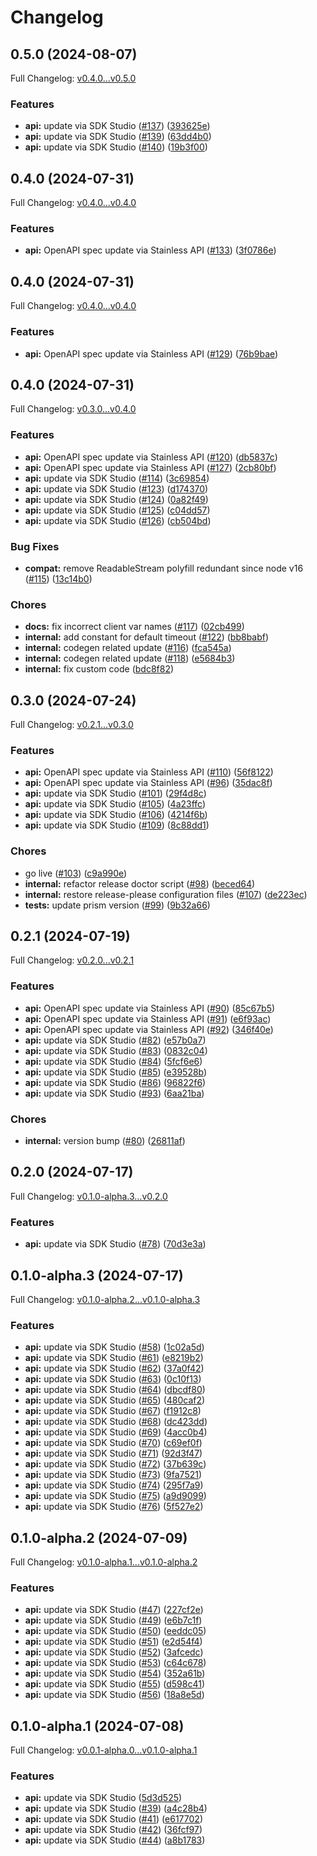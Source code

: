 # Changelog

## 0.5.0 (2024-08-07)

Full Changelog: [v0.4.0...v0.5.0](https://github.com/Cerebras/cerebras-cloud-sdk-node-private/compare/v0.4.0...v0.5.0)

### Features

* **api:** update via SDK Studio ([#137](https://github.com/Cerebras/cerebras-cloud-sdk-node-private/issues/137)) ([393625e](https://github.com/Cerebras/cerebras-cloud-sdk-node-private/commit/393625efee85a4b70929630a7b081d5a84704da6))
* **api:** update via SDK Studio ([#139](https://github.com/Cerebras/cerebras-cloud-sdk-node-private/issues/139)) ([63dd4b0](https://github.com/Cerebras/cerebras-cloud-sdk-node-private/commit/63dd4b02dddcc493b72a63e401b25665cfaeec7e))
* **api:** update via SDK Studio ([#140](https://github.com/Cerebras/cerebras-cloud-sdk-node-private/issues/140)) ([19b3f00](https://github.com/Cerebras/cerebras-cloud-sdk-node-private/commit/19b3f00757bc8fb821f7e0b12b34d68463b06ac6))

## 0.4.0 (2024-07-31)

Full Changelog: [v0.4.0...v0.4.0](https://github.com/Cerebras/cerebras-cloud-sdk-node-private/compare/v0.4.0...v0.4.0)

### Features

* **api:** OpenAPI spec update via Stainless API ([#133](https://github.com/Cerebras/cerebras-cloud-sdk-node-private/issues/133)) ([3f0786e](https://github.com/Cerebras/cerebras-cloud-sdk-node-private/commit/3f0786e21942e5a1f5324220298e47141bdb0dfb))

## 0.4.0 (2024-07-31)

Full Changelog: [v0.4.0...v0.4.0](https://github.com/Cerebras/cerebras-cloud-sdk-node-private/compare/v0.4.0...v0.4.0)

### Features

* **api:** OpenAPI spec update via Stainless API ([#129](https://github.com/Cerebras/cerebras-cloud-sdk-node-private/issues/129)) ([76b9bae](https://github.com/Cerebras/cerebras-cloud-sdk-node-private/commit/76b9bae7f83e8a2505029cf9073f4f96f371f5a3))

## 0.4.0 (2024-07-31)

Full Changelog: [v0.3.0...v0.4.0](https://github.com/Cerebras/cerebras-cloud-sdk-node-private/compare/v0.3.0...v0.4.0)

### Features

* **api:** OpenAPI spec update via Stainless API ([#120](https://github.com/Cerebras/cerebras-cloud-sdk-node-private/issues/120)) ([db5837c](https://github.com/Cerebras/cerebras-cloud-sdk-node-private/commit/db5837c7c81444bd347d1139a3aaca55757e7788))
* **api:** OpenAPI spec update via Stainless API ([#127](https://github.com/Cerebras/cerebras-cloud-sdk-node-private/issues/127)) ([2cb80bf](https://github.com/Cerebras/cerebras-cloud-sdk-node-private/commit/2cb80bfb7ddcd5c426d883df866e91bcd92f4032))
* **api:** update via SDK Studio ([#114](https://github.com/Cerebras/cerebras-cloud-sdk-node-private/issues/114)) ([3c69854](https://github.com/Cerebras/cerebras-cloud-sdk-node-private/commit/3c69854a3104888420b8f4f05097639a54ee13cf))
* **api:** update via SDK Studio ([#123](https://github.com/Cerebras/cerebras-cloud-sdk-node-private/issues/123)) ([d174370](https://github.com/Cerebras/cerebras-cloud-sdk-node-private/commit/d174370b5cfa781e8fef63aeee3fa99f15c47382))
* **api:** update via SDK Studio ([#124](https://github.com/Cerebras/cerebras-cloud-sdk-node-private/issues/124)) ([0a82f49](https://github.com/Cerebras/cerebras-cloud-sdk-node-private/commit/0a82f4910b37a03c677a88decb9418b1621c8e84))
* **api:** update via SDK Studio ([#125](https://github.com/Cerebras/cerebras-cloud-sdk-node-private/issues/125)) ([c04dd57](https://github.com/Cerebras/cerebras-cloud-sdk-node-private/commit/c04dd5727a963a6ca16d6e907a0b9079d21c9dc0))
* **api:** update via SDK Studio ([#126](https://github.com/Cerebras/cerebras-cloud-sdk-node-private/issues/126)) ([cb504bd](https://github.com/Cerebras/cerebras-cloud-sdk-node-private/commit/cb504bdff0b0524fbc3682c1e98e23b1be9e3391))


### Bug Fixes

* **compat:** remove ReadableStream polyfill redundant since node v16 ([#115](https://github.com/Cerebras/cerebras-cloud-sdk-node-private/issues/115)) ([13c14b0](https://github.com/Cerebras/cerebras-cloud-sdk-node-private/commit/13c14b0909337627a40134d921574515473c73e5))


### Chores

* **docs:** fix incorrect client var names ([#117](https://github.com/Cerebras/cerebras-cloud-sdk-node-private/issues/117)) ([02cb499](https://github.com/Cerebras/cerebras-cloud-sdk-node-private/commit/02cb499fdddc1e73c90a0866ba5812d6d3572334))
* **internal:** add constant for default timeout ([#122](https://github.com/Cerebras/cerebras-cloud-sdk-node-private/issues/122)) ([bb8babf](https://github.com/Cerebras/cerebras-cloud-sdk-node-private/commit/bb8babf72b453ee61121af62c3651e50c5367a51))
* **internal:** codegen related update ([#116](https://github.com/Cerebras/cerebras-cloud-sdk-node-private/issues/116)) ([fca545a](https://github.com/Cerebras/cerebras-cloud-sdk-node-private/commit/fca545aefb655cf993d1f50748669b243e16ee6d))
* **internal:** codegen related update ([#118](https://github.com/Cerebras/cerebras-cloud-sdk-node-private/issues/118)) ([e5684b3](https://github.com/Cerebras/cerebras-cloud-sdk-node-private/commit/e5684b31679b3196b8d1251dffc710e509f4dbaf))
* **internal:** fix custom code ([bdc8f82](https://github.com/Cerebras/cerebras-cloud-sdk-node-private/commit/bdc8f824efff083751c4bdda8326e60c48d1e895))

## 0.3.0 (2024-07-24)

Full Changelog: [v0.2.1...v0.3.0](https://github.com/Cerebras/cerebras-cloud-sdk-node-private/compare/v0.2.1...v0.3.0)

### Features

* **api:** OpenAPI spec update via Stainless API ([#110](https://github.com/Cerebras/cerebras-cloud-sdk-node-private/issues/110)) ([56f8122](https://github.com/Cerebras/cerebras-cloud-sdk-node-private/commit/56f8122f2a5d18354f2ac7493a3425e8a4325b59))
* **api:** OpenAPI spec update via Stainless API ([#96](https://github.com/Cerebras/cerebras-cloud-sdk-node-private/issues/96)) ([35dac8f](https://github.com/Cerebras/cerebras-cloud-sdk-node-private/commit/35dac8fec45cb4c8e889d3a0f3f6e79fb3d36c80))
* **api:** update via SDK Studio ([#101](https://github.com/Cerebras/cerebras-cloud-sdk-node-private/issues/101)) ([29f4d8c](https://github.com/Cerebras/cerebras-cloud-sdk-node-private/commit/29f4d8ca67857fd2246152485bac548d7a34b7ba))
* **api:** update via SDK Studio ([#105](https://github.com/Cerebras/cerebras-cloud-sdk-node-private/issues/105)) ([4a23ffc](https://github.com/Cerebras/cerebras-cloud-sdk-node-private/commit/4a23ffce027a55a6912aa56c817d6aa10cce8bac))
* **api:** update via SDK Studio ([#106](https://github.com/Cerebras/cerebras-cloud-sdk-node-private/issues/106)) ([4214f6b](https://github.com/Cerebras/cerebras-cloud-sdk-node-private/commit/4214f6b12eded76074d671114b621f0cac728183))
* **api:** update via SDK Studio ([#109](https://github.com/Cerebras/cerebras-cloud-sdk-node-private/issues/109)) ([8c88dd1](https://github.com/Cerebras/cerebras-cloud-sdk-node-private/commit/8c88dd15b08118e9a71b5e9c8472f35e1789ce68))


### Chores

* go live ([#103](https://github.com/Cerebras/cerebras-cloud-sdk-node-private/issues/103)) ([c9a990e](https://github.com/Cerebras/cerebras-cloud-sdk-node-private/commit/c9a990e8638b08142e6d7af09e882e77df19da4e))
* **internal:** refactor release doctor script ([#98](https://github.com/Cerebras/cerebras-cloud-sdk-node-private/issues/98)) ([beced64](https://github.com/Cerebras/cerebras-cloud-sdk-node-private/commit/beced645af9c2ddc645247a82b23bcaa22abfc16))
* **internal:** restore release-please configuration files ([#107](https://github.com/Cerebras/cerebras-cloud-sdk-node-private/issues/107)) ([de223ec](https://github.com/Cerebras/cerebras-cloud-sdk-node-private/commit/de223eccd4995851e911dd299d0f945fa8ab8e8e))
* **tests:** update prism version ([#99](https://github.com/Cerebras/cerebras-cloud-sdk-node-private/issues/99)) ([9b32a66](https://github.com/Cerebras/cerebras-cloud-sdk-node-private/commit/9b32a6653d8e3f87ac55eb9c97ce1d9be86c9633))

## 0.2.1 (2024-07-19)

Full Changelog: [v0.2.0...v0.2.1](https://github.com/Cerebras/cerebras-cloud-sdk-node/compare/v0.2.0...v0.2.1)

### Features

* **api:** OpenAPI spec update via Stainless API ([#90](https://github.com/Cerebras/cerebras-cloud-sdk-node/issues/90)) ([85c67b5](https://github.com/Cerebras/cerebras-cloud-sdk-node/commit/85c67b57325dcddc2e9f7ba55ae6810dce837b17))
* **api:** OpenAPI spec update via Stainless API ([#91](https://github.com/Cerebras/cerebras-cloud-sdk-node/issues/91)) ([e6f93ac](https://github.com/Cerebras/cerebras-cloud-sdk-node/commit/e6f93ac5fcdb4a20c52e481ee29422d5d0c120a3))
* **api:** OpenAPI spec update via Stainless API ([#92](https://github.com/Cerebras/cerebras-cloud-sdk-node/issues/92)) ([346f40e](https://github.com/Cerebras/cerebras-cloud-sdk-node/commit/346f40e29aa836003c0b9c54bbf5f79e1a8721cc))
* **api:** update via SDK Studio ([#82](https://github.com/Cerebras/cerebras-cloud-sdk-node/issues/82)) ([e57b0a7](https://github.com/Cerebras/cerebras-cloud-sdk-node/commit/e57b0a7817c0e3ad1ef12f068993f5a91795296d))
* **api:** update via SDK Studio ([#83](https://github.com/Cerebras/cerebras-cloud-sdk-node/issues/83)) ([0832c04](https://github.com/Cerebras/cerebras-cloud-sdk-node/commit/0832c04084904974cac2591a8ca853e1ff17fd5f))
* **api:** update via SDK Studio ([#84](https://github.com/Cerebras/cerebras-cloud-sdk-node/issues/84)) ([5fcf6e6](https://github.com/Cerebras/cerebras-cloud-sdk-node/commit/5fcf6e640f76b01c816f6ce600e0a1cd7f7490c9))
* **api:** update via SDK Studio ([#85](https://github.com/Cerebras/cerebras-cloud-sdk-node/issues/85)) ([e39528b](https://github.com/Cerebras/cerebras-cloud-sdk-node/commit/e39528bd1f311e351aca208eef0cb34239ad4b01))
* **api:** update via SDK Studio ([#86](https://github.com/Cerebras/cerebras-cloud-sdk-node/issues/86)) ([96822f6](https://github.com/Cerebras/cerebras-cloud-sdk-node/commit/96822f6d035ef5ce6503ad85f06ad036e76f2113))
* **api:** update via SDK Studio ([#93](https://github.com/Cerebras/cerebras-cloud-sdk-node/issues/93)) ([6aa21ba](https://github.com/Cerebras/cerebras-cloud-sdk-node/commit/6aa21ba90cf76d5b1adc208a1865c7151e21f3ca))


### Chores

* **internal:** version bump ([#80](https://github.com/Cerebras/cerebras-cloud-sdk-node/issues/80)) ([26811af](https://github.com/Cerebras/cerebras-cloud-sdk-node/commit/26811af28eb022a4113ab72a889d6c44a1a4d3f9))

## 0.2.0 (2024-07-17)

Full Changelog: [v0.1.0-alpha.3...v0.2.0](https://github.com/Cerebras/cerebras-cloud-sdk-node/compare/v0.1.0-alpha.3...v0.2.0)

### Features

* **api:** update via SDK Studio ([#78](https://github.com/Cerebras/cerebras-cloud-sdk-node/issues/78)) ([70d3e3a](https://github.com/Cerebras/cerebras-cloud-sdk-node/commit/70d3e3a739137b938fb8539ae96f6e98adeb28d5))

## 0.1.0-alpha.3 (2024-07-17)

Full Changelog: [v0.1.0-alpha.2...v0.1.0-alpha.3](https://github.com/Cerebras/cerebras-cloud-sdk-node/compare/v0.1.0-alpha.2...v0.1.0-alpha.3)

### Features

* **api:** update via SDK Studio ([#58](https://github.com/Cerebras/cerebras-cloud-sdk-node/issues/58)) ([1c02a5d](https://github.com/Cerebras/cerebras-cloud-sdk-node/commit/1c02a5d0dcab19eb1bcb00f513870f404aea7bf9))
* **api:** update via SDK Studio ([#61](https://github.com/Cerebras/cerebras-cloud-sdk-node/issues/61)) ([e8219b2](https://github.com/Cerebras/cerebras-cloud-sdk-node/commit/e8219b28faab03a1f9e7691bd529d3224a5c9f11))
* **api:** update via SDK Studio ([#62](https://github.com/Cerebras/cerebras-cloud-sdk-node/issues/62)) ([37a0f42](https://github.com/Cerebras/cerebras-cloud-sdk-node/commit/37a0f42078b942572c05e685a7fd7e590dcd5f04))
* **api:** update via SDK Studio ([#63](https://github.com/Cerebras/cerebras-cloud-sdk-node/issues/63)) ([0c10f13](https://github.com/Cerebras/cerebras-cloud-sdk-node/commit/0c10f13508db06f7e7f6038aa9609a2833ec0955))
* **api:** update via SDK Studio ([#64](https://github.com/Cerebras/cerebras-cloud-sdk-node/issues/64)) ([dbcdf80](https://github.com/Cerebras/cerebras-cloud-sdk-node/commit/dbcdf80cfe4b5aa00bdbb0ee87acc95c00b24b35))
* **api:** update via SDK Studio ([#65](https://github.com/Cerebras/cerebras-cloud-sdk-node/issues/65)) ([480caf2](https://github.com/Cerebras/cerebras-cloud-sdk-node/commit/480caf2f72698b54c8af54a79a06875f76e47d95))
* **api:** update via SDK Studio ([#67](https://github.com/Cerebras/cerebras-cloud-sdk-node/issues/67)) ([f1912c8](https://github.com/Cerebras/cerebras-cloud-sdk-node/commit/f1912c86c61446560e2369c20e61ae81522f4b15))
* **api:** update via SDK Studio ([#68](https://github.com/Cerebras/cerebras-cloud-sdk-node/issues/68)) ([dc423dd](https://github.com/Cerebras/cerebras-cloud-sdk-node/commit/dc423dd3f1a4f626b6d53322382cfa5ab797c1d3))
* **api:** update via SDK Studio ([#69](https://github.com/Cerebras/cerebras-cloud-sdk-node/issues/69)) ([4acc0b4](https://github.com/Cerebras/cerebras-cloud-sdk-node/commit/4acc0b4cd9af6eeaf14b0bb352a6fdec0ccb8b62))
* **api:** update via SDK Studio ([#70](https://github.com/Cerebras/cerebras-cloud-sdk-node/issues/70)) ([c69ef0f](https://github.com/Cerebras/cerebras-cloud-sdk-node/commit/c69ef0f7055a75c4b70c3f55887d82f2419137f6))
* **api:** update via SDK Studio ([#71](https://github.com/Cerebras/cerebras-cloud-sdk-node/issues/71)) ([92d3f47](https://github.com/Cerebras/cerebras-cloud-sdk-node/commit/92d3f47cd76f4f1c73bafc88b861293e3f6cc7f8))
* **api:** update via SDK Studio ([#72](https://github.com/Cerebras/cerebras-cloud-sdk-node/issues/72)) ([37b639c](https://github.com/Cerebras/cerebras-cloud-sdk-node/commit/37b639c514381e99219fab4d1a280d85f269f7f0))
* **api:** update via SDK Studio ([#73](https://github.com/Cerebras/cerebras-cloud-sdk-node/issues/73)) ([9fa7521](https://github.com/Cerebras/cerebras-cloud-sdk-node/commit/9fa75219b0146f5203944c1d98c591c276fcba3d))
* **api:** update via SDK Studio ([#74](https://github.com/Cerebras/cerebras-cloud-sdk-node/issues/74)) ([295f7a9](https://github.com/Cerebras/cerebras-cloud-sdk-node/commit/295f7a9ae11dd90c54101ee03b71c2ecc9195eb7))
* **api:** update via SDK Studio ([#75](https://github.com/Cerebras/cerebras-cloud-sdk-node/issues/75)) ([a9d9099](https://github.com/Cerebras/cerebras-cloud-sdk-node/commit/a9d909942bc72152aed2fe7c8bd2be05636d90b0))
* **api:** update via SDK Studio ([#76](https://github.com/Cerebras/cerebras-cloud-sdk-node/issues/76)) ([5f527e2](https://github.com/Cerebras/cerebras-cloud-sdk-node/commit/5f527e2e747d1ada3123db3e8e85da9b9e3ca2b5))

## 0.1.0-alpha.2 (2024-07-09)

Full Changelog: [v0.1.0-alpha.1...v0.1.0-alpha.2](https://github.com/Cerebras/cerebras-cloud-sdk-node/compare/v0.1.0-alpha.1...v0.1.0-alpha.2)

### Features

* **api:** update via SDK Studio ([#47](https://github.com/Cerebras/cerebras-cloud-sdk-node/issues/47)) ([227cf2e](https://github.com/Cerebras/cerebras-cloud-sdk-node/commit/227cf2ee45d6fd397336fcf3aae1344b58cd49f1))
* **api:** update via SDK Studio ([#49](https://github.com/Cerebras/cerebras-cloud-sdk-node/issues/49)) ([e6b7c1f](https://github.com/Cerebras/cerebras-cloud-sdk-node/commit/e6b7c1f39287f85e8ff6370cd173bf53754f8687))
* **api:** update via SDK Studio ([#50](https://github.com/Cerebras/cerebras-cloud-sdk-node/issues/50)) ([eeddc05](https://github.com/Cerebras/cerebras-cloud-sdk-node/commit/eeddc056416c11c90d4ee0337ce5eec965a7dceb))
* **api:** update via SDK Studio ([#51](https://github.com/Cerebras/cerebras-cloud-sdk-node/issues/51)) ([e2d54f4](https://github.com/Cerebras/cerebras-cloud-sdk-node/commit/e2d54f433ef9813a1917ff1568bbc037a4629aa4))
* **api:** update via SDK Studio ([#52](https://github.com/Cerebras/cerebras-cloud-sdk-node/issues/52)) ([3afcedc](https://github.com/Cerebras/cerebras-cloud-sdk-node/commit/3afcedc10a0f17b6e8f31e5d07fac5526c212145))
* **api:** update via SDK Studio ([#53](https://github.com/Cerebras/cerebras-cloud-sdk-node/issues/53)) ([c64c678](https://github.com/Cerebras/cerebras-cloud-sdk-node/commit/c64c6782532a17a786103f4057a3fbbdefa67c74))
* **api:** update via SDK Studio ([#54](https://github.com/Cerebras/cerebras-cloud-sdk-node/issues/54)) ([352a61b](https://github.com/Cerebras/cerebras-cloud-sdk-node/commit/352a61be1c6585a26f60c903745b81768f5371ba))
* **api:** update via SDK Studio ([#55](https://github.com/Cerebras/cerebras-cloud-sdk-node/issues/55)) ([d598c41](https://github.com/Cerebras/cerebras-cloud-sdk-node/commit/d598c417695caab0fce0f3d6a799a862059fb551))
* **api:** update via SDK Studio ([#56](https://github.com/Cerebras/cerebras-cloud-sdk-node/issues/56)) ([18a8e5d](https://github.com/Cerebras/cerebras-cloud-sdk-node/commit/18a8e5ddd63c651cf0581acac99ec7f2d0122a11))

## 0.1.0-alpha.1 (2024-07-08)

Full Changelog: [v0.0.1-alpha.0...v0.1.0-alpha.1](https://github.com/Cerebras/cerebras-cloud-sdk-node/compare/v0.0.1-alpha.0...v0.1.0-alpha.1)

### Features

* **api:** update via SDK Studio ([5d3d525](https://github.com/Cerebras/cerebras-cloud-sdk-node/commit/5d3d525084456bb5af03bd82fb560410fa84e81a))
* **api:** update via SDK Studio ([#39](https://github.com/Cerebras/cerebras-cloud-sdk-node/issues/39)) ([a4c28b4](https://github.com/Cerebras/cerebras-cloud-sdk-node/commit/a4c28b4a277cfe3179c421279f547772d2aeb074))
* **api:** update via SDK Studio ([#41](https://github.com/Cerebras/cerebras-cloud-sdk-node/issues/41)) ([e617702](https://github.com/Cerebras/cerebras-cloud-sdk-node/commit/e617702db98197011da42accc60225424402ab7c))
* **api:** update via SDK Studio ([#42](https://github.com/Cerebras/cerebras-cloud-sdk-node/issues/42)) ([36fcf97](https://github.com/Cerebras/cerebras-cloud-sdk-node/commit/36fcf97007abd9ac6dcc07ea3a9cf386d36a5953))
* **api:** update via SDK Studio ([#44](https://github.com/Cerebras/cerebras-cloud-sdk-node/issues/44)) ([a8b1783](https://github.com/Cerebras/cerebras-cloud-sdk-node/commit/a8b17832751dd02d1b1f693715e408f6073ad63b))
